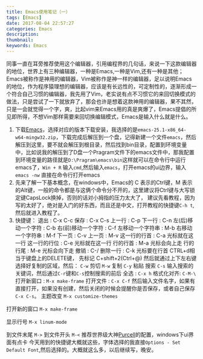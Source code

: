 ```yaml
---
title: Emacs使用笔记（一）
tags: [Emacs]
date: 2017-08-04 22:57:27
categories: Emacs
description:
thumbnail:
keywords: Emacs
---
```

同事一直在耳旁推荐使用这个编辑器，引用编程界的几句话，来说一下这款编辑器的地位，世界上有三种编辑器，一种是Emacs,一种是Vim,还有一种是其他；Emacs被称作是神用的编辑器，Vim被称作是神一样的编辑器，足以说明Emacs的地位，作为程序猿理想的编辑器，应该是有长远性的，可定制性的，逐渐形成一个符合自己习惯的编辑器，我先用了Vim，老实说有点不习惯它的来回切换模式的做法，只是尝试了一下就放弃了，那会也许是想着这款神用的编辑器，果不其然，只是一会就觉得一个字，爽，比起vim来Emacs用的真是爽爆了，Emacs提倡的所见即所得，不想Vim那样需要来回切换编辑模式，Emacs是输入什么就是什么。

1. 下载[Emacs](https://www.gnu.org/software/emacs/)，选择对应的版本下载安装，我选择的是`emacs-25.1-x86_64-w64-mingw32.zip`，下载完成后解压到一个盘，记得新建一个文件`emacs`，然后解压到这里，要不就会解压到根目录，然后找到bin目录，配置到环境变量中，比如说我的解压到了D盘一个Pragram文件下的emacs文件中，那我配置到环境变量的路径就是`D:\Pragram\emacs\bin`这样就可以在命令行中运行emacs了，`Win + R` 输入`cmd`,然后输入`emacs`，打开emacs的ui边界，输入`emacs -nw` 直接在命令行打开emacs
2. 先来了解一下基本概念，在windows中，Emacs的 C 表示的Ctrl键，M 表示的Alt键，一般的命令都是与这俩个命令分不开的，这里建议将Ctrl键与大写锁定键CapsLock换掉，否则的话对小拇指的压力太大了， 建议先看教程，因为写的太好了，绝对是入门的好东西，而且还是中文，打开教程的快捷键`C-h t`,然后就进入教程了。
3. 快捷键：
退出 : C-x C-c
保存 : C-x C-s
上一行 : C-p
下一行 : C-n
左(后)移动一个字符 : C-b
右(前)移动一个字符 : C-f
左移动一个字符串 : M-b
右移动一个字符串 : M-f
下一页 : C-v
上一页 : M-v
这一行的行首 : C-a 光标就在这一行
这一行的行位 : C-e 光标就在这一行
行的行首 : M-a 光标会向上走
行的行尾 : M-e 光标会向下走
撤销 : C-/
删除一行 : C-k 光标要在行首
CTRL+d相当于键盘上的DELETE键，
先标记 C+shift+2(Ctrl+@) 然后就通过上下左右键选择好复制的区域，然后：
`C-w` 剪切
`M-w` 复制
`C-y` 粘贴
搜索 `C-s` 输入搜索的关键词，然后通过`C-r`键和`C-s`控制搜索的前后
全选 : `C-x h`
格式化对齐: `C-M-\`
打开新窗口 : `M-x make-frame`
打开文件 : `C-x C-f` 然后输入文件名字，如果有直接打开，如果没有创建，然后关闭的时候会提醒你是否保存，或者自己保存`C-x C-s`。
主题改变 `M-x customize-themes`

打开新的窗口 `M-x make-frame`

显示行号 `M-x linum-mode`

到文件末尾 `M->`
到文件开头 `M-<`
推荐世界级大神[Purcell](https://github.com/purcell/emacs.d)的配置，windows下ui界面有点卡
今天用到的快捷键大概就这些，字体选择的我直接`Options - Set Default Font`,然后选择的。大概就这么多，以后继续写，晚安。